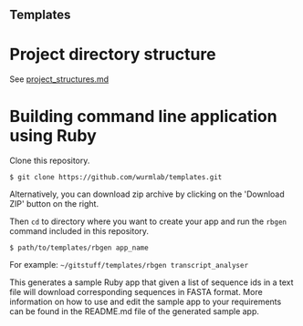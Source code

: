 Templates
---------

Project directory structure
===========================
See [project_structures.md](project_structures.md)

Building command line application using Ruby
============================================

Clone this repository.

    $ git clone https://github.com/wurmlab/templates.git

Alternatively, you can download zip archive by clicking on the 'Download ZIP'
button on the right.

Then `cd` to directory where you want to create your app and run the `rbgen`
command included in this repository.

    $ path/to/templates/rbgen app_name

For example: `~/gitstuff/templates/rbgen transcript_analyser`

This generates a sample Ruby app that given a list of sequence ids in a text
file will download corresponding sequences in FASTA format. More information
on how to use and edit the sample app to your requirements can be found in
the README.md file of the generated sample app.
